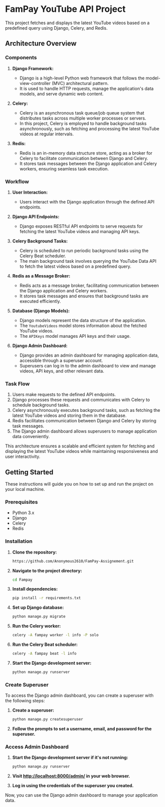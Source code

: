 # FamPay YouTube API Project

This project fetches and displays the latest YouTube videos based on a predefined query using Django, Celery, and Redis.

## Architecture Overview

### Components

1. **Django Framework:**
   - Django is a high-level Python web framework that follows the model-view-controller (MVC) architectural pattern.
   - It is used to handle HTTP requests, manage the application's data models, and serve dynamic web content.

2. **Celery:**
   - Celery is an asynchronous task queue/job queue system that distributes tasks across multiple worker processes or servers.
   - In this project, Celery is employed to handle background tasks asynchronously, such as fetching and processing the latest YouTube videos at regular intervals.

3. **Redis:**
   - Redis is an in-memory data structure store, acting as a broker for Celery to facilitate communication between Django and Celery.
   - It stores task messages between the Django application and Celery workers, ensuring seamless task execution.

### Workflow

1. **User Interaction:**
   - Users interact with the Django application through the defined API endpoints.

2. **Django API Endpoints:**
   - Django exposes RESTful API endpoints to serve requests for fetching the latest YouTube videos and managing API keys.

3. **Celery Background Tasks:**
   - Celery is scheduled to run periodic background tasks using the Celery Beat scheduler.
   - The main background task involves querying the YouTube Data API to fetch the latest videos based on a predefined query.

4. **Redis as a Message Broker:**
   - Redis acts as a message broker, facilitating communication between the Django application and Celery workers.
   - It stores task messages and ensures that background tasks are executed efficiently.

5. **Database (Django Models):**
   - Django models represent the data structure of the application.
   - The `YoutubeVideos` model stores information about the fetched YouTube videos.
   - The `APIKeys` model manages API keys and their usage.

6. **Django Admin Dashboard:**
   - Django provides an admin dashboard for managing application data, accessible through a superuser account.
   - Superusers can log in to the admin dashboard to view and manage videos, API keys, and other relevant data.

### Task Flow

1. Users make requests to the defined API endpoints.
2. Django processes these requests and communicates with Celery to schedule background tasks.
3. Celery asynchronously executes background tasks, such as fetching the latest YouTube videos and storing them in the database.
4. Redis facilitates communication between Django and Celery by storing task messages.
5. The Django admin dashboard allows superusers to manage application data conveniently.

This architecture ensures a scalable and efficient system for fetching and displaying the latest YouTube videos while maintaining responsiveness and user interactivity.

## Getting Started

These instructions will guide you on how to set up and run the project on your local machine.

### Prerequisites

- Python 3.x
- Django
- Celery
- Redis

### Installation

1. **Clone the repository:**

    ```bash
    https://github.com/Anonymous2610/FamPay-Assignement.git
    ```

2. **Navigate to the project directory:**

    ```bash
    cd Fampay
    ```

3. **Install dependencies:**

    ```bash
    pip install -r requirements.txt
    ```

4. **Set up Django database:**

    ```bash
    python manage.py migrate
    ```

5. **Run the Celery worker:**

    ```bash
    celery -A fampay worker -l info -P solo
    ```

6. **Run the Celery Beat scheduler:**

    ```bash
    celery -A fampay beat -l info
    ```

7. **Start the Django development server:**

    ```bash
    python manage.py runserver
    ```

### Create Superuser

To access the Django admin dashboard, you can create a superuser with the following steps:

1. **Create a superuser:**

    ```bash
    python manage.py createsuperuser
    ```

2. **Follow the prompts to set a username, email, and password for the superuser.**

### Access Admin Dashboard

1. **Start the Django development server if it's not running:**

    ```bash
    python manage.py runserver
    ```

2. **Visit [http://localhost:8000/admin/](http://localhost:8000/admin/) in your web browser.**

3. **Log in using the credentials of the superuser you created.**

Now, you can use the Django admin dashboard to manage your application data.
